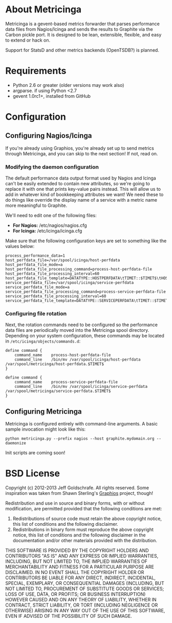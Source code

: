 About Metricinga
================
Metricinga is a gevent-based metrics forwarder that parses performance data
files from Nagios/Icinga and sends the results to Graphite via the Carbon
pickle port. It is designed to be lean, extensible, flexible, and easy to extend or hack on.

Support for StatsD and other metrics backends (OpenTSDB?) is planned.

Requirements
============
* Python 2.6 or greater (older versions may work also)
* argparse. if using Python <2.7
* gevent 1.0rc1+, installed from GitHub

Configuration
=============

Configuring Nagios/Icinga
-------------------------
If you're already using Graphios, you're already set up to send metrics through Metricinga, and you can skip to the next section! If not, read on.

### Modifying the daemon configuration

The default performance data output format used by Nagios and Icinga can't be easily extended to contain new attributes, so we're going to replace it with one that prints key-value pairs instead. This will allow us to add in whatever kind of bookkeeping attributes we want! We need these to do things like override the display name of a service with a metric name more meaningful to Graphite.

We'll need to edit one of the following files:

* **For Nagios:** /etc/nagios/nagios.cfg
* **For Icinga:** /etc/icinga/icinga.cfg

Make sure that the following configuration keys are set to something like the values below:

    process_performance_data=1
    host_perfdata_file=/var/spool/icinga/host-perfdata
    host_perfdata_file_mode=a
    host_perfdata_file_processing_command=process-host-perfdata-file
    host_perfdata_file_processing_interval=60
    host_perfdata_file_template=DATATYPE::HOSTPERFDATA\tTIMET::$TIMET$\tHOSTNAME::$HOSTNAME$\tHOSTPERFDATA::$HOSTPERFDATA$\tHOSTCHECKCOMMAND::$HOSTCHECKCOMMAND$\tHOSTSTATE::$HOSTSTATE$\tHOSTSTATETYPE::$HOSTSTATETYPE$\tGRAPHITEPREFIX::$_HOSTGRAPHITEPREFIX$\tGRAPHITEPOSTFIX::$_HOSTGRAPHITEPOSTFIX$
    service_perfdata_file=/var/spool/icinga/service-perfdata
    service_perfdata_file_mode=a
    service_perfdata_file_processing_command=process-service-perfdata-file
    service_perfdata_file_processing_interval=60
    service_perfdata_file_template=DATATYPE::SERVICEPERFDATA\tTIMET::$TIMET$\tHOSTNAME::$HOSTNAME$\tSERVICEDESC::$SERVICEDESC$\tSERVICEPERFDATA::$SERVICEPERFDATA$\tSERVICECHECKCOMMAND::$SERVICECHECKCOMMAND$\tHOSTSTATE::$HOSTSTATE$\tHOSTSTATETYPE::$HOSTSTATETYPE$\tSERVICESTATE::$SERVICESTATE$\tSERVICESTATETYPE::$SERVICESTATETYPE$\tGRAPHITEPREFIX::$_SERVICEGRAPHITEPREFIX$\tGRAPHITEPOSTFIX::$_SERVICEGRAPHITEPOSTFIX$

### Configuring file rotation

Next, the rotation commands need to be configured so the performance data files are periodically moved into the Metricinga spool directory. Depending on your system configuration, these commands may be located in `/etc/icinga/objects/commands.d`:

    define command {
        command_name    process-host-perfdata-file
        command_line    /bin/mv /var/spool/icinga/host-perfdata /var/spool/metricinga/host-perfdata.$TIMET$
    }

    define command {
        command_name    process-service-perfdata-file
        command_line    /bin/mv /var/spool/icinga/service-perfdata /var/spool/metricinga/service-perfdata.$TIMET$
    }

Configuring Metricinga
----------------------
Metricinga is configured entirely with command-line arguments. A basic sample invocation might look like this:

    python metricinga.py --prefix nagios --host graphite.mydomain.org --daemonize

Init scripts are coming soon!

BSD License
===========
Copyright (c) 2012-2013 Jeff Goldschrafe. All rights reserved. Some inspiration was taken from Shawn Sterling's [Graphios](https://github.com/shawn-sterling/graphios) project, though!

Redistribution and use in source and binary forms, with or without 
modification, are permitted provided that the following conditions are met:

  1. Redistributions of source code must retain the above copyright notice, this
     list of conditions and the following disclaimer.
  2. Redistributions in binary form must reproduce the above copyright notice,
     this list of conditions and the following disclaimer in the documentation
     and/or other materials provided with the distribution.

THIS SOFTWARE IS PROVIDED BY THE COPYRIGHT HOLDERS AND CONTRIBUTORS "AS IS" AND 
ANY EXPRESS OR IMPLIED WARRANTIES, INCLUDING, BUT NOT LIMITED TO, THE IMPLIED 
WARRANTIES OF MERCHANTABILITY AND FITNESS FOR A PARTICULAR PURPOSE ARE 
DISCLAIMED. IN NO EVENT SHALL THE COPYRIGHT HOLDER OR CONTRIBUTORS BE LIABLE 
FOR ANY DIRECT, INDIRECT, INCIDENTAL, SPECIAL, EXEMPLARY, OR CONSEQUENTIAL 
DAMAGES (INCLUDING, BUT NOT LIMITED TO, PROCUREMENT OF SUBSTITUTE GOODS OR 
SERVICES; LOSS OF USE, DATA, OR PROFITS; OR BUSINESS INTERRUPTION) HOWEVER 
CAUSED AND ON ANY THEORY OF LIABILITY, WHETHER IN CONTRACT, STRICT LIABILITY, 
OR TORT (INCLUDING NEGLIGENCE OR OTHERWISE) ARISING IN ANY WAY OUT OF THE USE 
OF THIS SOFTWARE, EVEN IF ADVISED OF THE POSSIBILITY OF SUCH DAMAGE.
